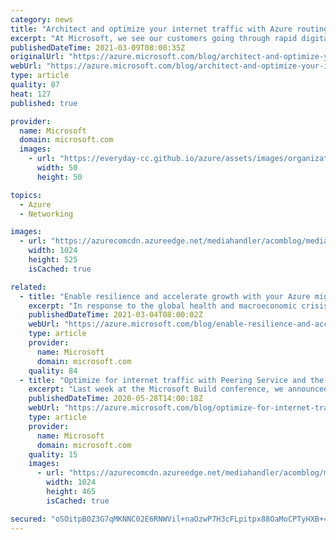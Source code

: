 ```yaml
---
category: news
title: "Architect and optimize your internet traffic with Azure routing preference"
excerpt: "At Microsoft, we see our customers going through rapid digital transformation to accelerate business growth and empower their employees. And the shift to the digital sphere means a phenomenal growth in internet traffic."
publishedDateTime: 2021-03-09T08:00:35Z
originalUrl: "https://azure.microsoft.com/blog/architect-and-optimize-your-internet-traffic-with-azure-routing-preference/"
webUrl: "https://azure.microsoft.com/blog/architect-and-optimize-your-internet-traffic-with-azure-routing-preference/"
type: article
quality: 87
heat: 127
published: true

provider:
  name: Microsoft
  domain: microsoft.com
  images:
    - url: "https://everyday-cc.github.io/azure/assets/images/organizations/microsoft.com-50x50.jpg"
      width: 50
      height: 50

topics:
  - Azure
  - Networking

images:
  - url: "https://azurecomcdn.azureedge.net/mediahandler/acomblog/media/Default/blog/167f0968-b23e-4c38-bbdf-7e438ea4fcb6.png"
    width: 1024
    height: 525
    isCached: true

related:
  - title: "Enable resilience and accelerate growth with your Azure migration"
    excerpt: "In response to the global health and macroeconomic crisis that began last year, customers have been accelerating their digital transformation efforts at an unprecedented pace to help bolster organizational resilience. "
    publishedDateTime: 2021-03-04T08:00:02Z
    webUrl: "https://azure.microsoft.com/blog/enable-resilience-and-accelerate-growth-with-your-azure-migration/"
    type: article
    provider:
      name: Microsoft
      domain: microsoft.com
    quality: 84
  - title: "Optimize for internet traffic with Peering Service and the routing preference option"
    excerpt: "Last week at the Microsoft Build conference, we announced that Azure Peering Service is now generally available. We also introduced “routing preference,” a new option for our customers to further architect and optimize their traffic to and from Azure over the “public Internet.”\r\n\r\nNetworking is a critical"
    publishedDateTime: 2020-05-28T14:00:18Z
    webUrl: "https://azure.microsoft.com/blog/optimize-for-internet-traffic-with-peering-service-and-the-routing-preference-option/"
    type: article
    provider:
      name: Microsoft
      domain: microsoft.com
    quality: 15
    images:
      - url: "https://azurecomcdn.azureedge.net/mediahandler/acomblog/media/Default/blog/bb04df39-5a78-4b0d-bfe9-f654127736da.png"
        width: 1024
        height: 465
        isCached: true

secured: "oSOitpB0Z3G7qMKNNC02E6RNWVil+naOzwP7H3cFLpitpx88OaMoCPTyHXB+4FcBsUdniXuKyM5Hx/gFumUEyYiasvLwJ3DgpEPHZGiNmU0dqutt+VdNGyGZJh291rxPlfnhy9ks/J7sZVQ42d1+nGiDJgsPM5kOactll61ExSKzPTdu3CTeMKFd4NFQvT/9pIQ3MLa1wr/QeyJWYHmBe+6xU61clwVNUdqDvUHZn9Ezl7rwP3LPGZyBaZq+q/skO0R9KPFZgY2z3n1JCLdpyAT1ZJCXiRMnuqtZH+kWppk3dmw8jKRKQqaUUYRWobVrijemAwU09AtuhkM+8LLJ5GX1FbMTcddJ3zkikIIp5w4=;mXGJ81DLmMyqDT5RWkRWgA=="
---
```


